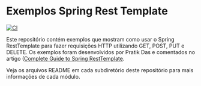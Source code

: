 # Exemplos Spring Rest Template

[![CI](https://github.com/thombergs/code-examples/workflows/CI/badge.svg)](https://github.com/thombergs/code-examples/actions?query=workflow%3ACI)

Este repositório contém exemplos que mostram como usar o Spring RestTemplate para fazer requisições HTTP utilizando GET, POST, PUT e DELETE.
Os exemplos foram desenvolvidos por Pratik Das e comentados no artigo ([Complete Guide to Spring RestTemplate](https://reflectoring.io/spring-resttemplate/).

Veja os arquivos README em cada subdiretório deste repositório para mais informações de cada módulo.
